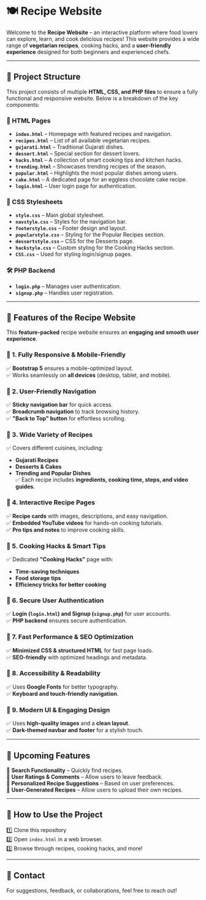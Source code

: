 # 🍽️ Recipe Website

Welcome to the **Recipe Website** – an interactive platform where food lovers can explore, learn, and cook delicious recipes! This website provides a wide range of **vegetarian recipes**, cooking hacks, and a **user-friendly experience** designed for both beginners and experienced chefs.

---

## 📂 Project Structure

This project consists of multiple **HTML, CSS, and PHP files** to ensure a fully functional and responsive website. Below is a breakdown of the key components:

### 📜 HTML Pages
- **`index.html`** – Homepage with featured recipes and navigation.
- **`recipes.html`** – List of all available vegetarian recipes.
- **`gujarati.html`** – Traditional Gujarati dishes.
- **`dessert.html`** – Special section for dessert lovers.
- **`hacks.html`** – A collection of smart cooking tips and kitchen hacks.
- **`trending.html`** – Showcases trending recipes of the season.
- **`popular.html`** – Highlights the most popular dishes among users.
- **`cake.html`** – A dedicated page for an eggless chocolate cake recipe.
- **`login.html`** – User login page for authentication.

### 🎨 CSS Stylesheets
- **`style.css`** – Main global stylesheet.
- **`navstyle.css`** – Styles for the navigation bar.
- **`footerstyle.css`** – Footer design and layout.
- **`popularstyle.css`** – Styling for the Popular Recipes section.
- **`dessertstyle.css`** – CSS for the Desserts page.
- **`hackstyle.css`** – Custom styling for the Cooking Hacks section.
- **`CSS.css`** – Used for styling login/signup pages.

### 🛠️ PHP Backend
- **`login.php`** – Manages user authentication.
- **`signup.php`** – Handles user registration.

---

## 🌟 Features of the Recipe Website

This **feature-packed** recipe website ensures an **engaging and smooth user experience**.

### 🔹 1. Fully Responsive & Mobile-Friendly
✅ **Bootstrap 5** ensures a mobile-optimized layout.  
✅ Works seamlessly on **all devices** (desktop, tablet, and mobile).

### 🔹 2. User-Friendly Navigation
✅ **Sticky navigation bar** for quick access.  
✅ **Breadcrumb navigation** to track browsing history.  
✅ **"Back to Top" button** for effortless scrolling.

### 🔹 3. Wide Variety of Recipes
✅ Covers different cuisines, including:
- **Gujarati Recipes**
- **Desserts & Cakes**
- **Trending and Popular Dishes**  
✅ Each recipe includes **ingredients, cooking time, steps, and video guides**.

### 🔹 4. Interactive Recipe Pages
✅ **Recipe cards** with images, descriptions, and easy navigation.  
✅ **Embedded YouTube videos** for hands-on cooking tutorials.  
✅ **Pro tips and notes** to improve cooking skills.

### 🔹 5. Cooking Hacks & Smart Tips
✅ Dedicated **"Cooking Hacks"** page with:
- **Time-saving techniques**  
- **Food storage tips**  
- **Efficiency tricks for better cooking**  

### 🔹 6. Secure User Authentication
✅ **Login (`login.html`) and Signup (`signup.php`)** for user accounts.  
✅ **PHP backend** ensures secure authentication.

### 🔹 7. Fast Performance & SEO Optimization
✅ **Minimized CSS & structured HTML** for fast page loads.  
✅ **SEO-friendly** with optimized headings and metadata.

### 🔹 8. Accessibility & Readability
✅ Uses **Google Fonts** for better typography.  
✅ **Keyboard and touch-friendly navigation**.

### 🔹 9. Modern UI & Engaging Design
✅ Uses **high-quality images** and a **clean layout**.  
✅ **Dark-themed navbar and footer** for a stylish touch.

---

## 🚀 Upcoming Features
🔹 **Search Functionality** – Quickly find recipes.  
🔹 **User Ratings & Comments** – Allow users to leave feedback.  
🔹 **Personalized Recipe Suggestions** – Based on user preferences.  
🔹 **User-Generated Recipes** – Allow users to upload their own recipes.  

---

## 📌 How to Use the Project
1️⃣ Clone this repository  
2️⃣ Open `index.html` in a web browser.  
3️⃣ Browse through recipes, cooking hacks, and more!  

---

## 📩 Contact
For suggestions, feedback, or collaborations, feel free to reach out!
